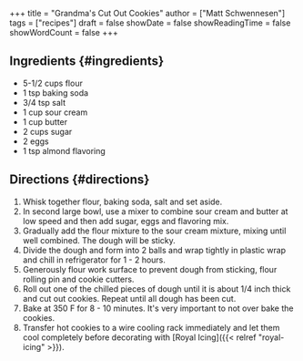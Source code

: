 +++
title = "Grandma's Cut Out Cookies"
author = ["Matt Schwennesen"]
tags = ["recipes"]
draft = false
showDate = false
showReadingTime = false
showWordCount = false
+++

## Ingredients {#ingredients}

-   5-1/2 cups flour
-   1 tsp baking soda
-   3/4 tsp salt
-   1 cup sour cream
-   1 cup butter
-   2 cups sugar
-   2 eggs
-   1 tsp almond flavoring


## Directions {#directions}

1.  Whisk together flour, baking soda, salt and set aside.
2.  In second large bowl, use a mixer to combine sour cream and butter at low
    speed and then add sugar, eggs and flavoring mix.
3.  Gradually add the flour mixture to the sour cream mixture, mixing until well
    combined. The dough will be sticky.
4.  Divide the dough and form into 2 balls and wrap tightly in plastic wrap and
    chill in refrigerator for 1 - 2 hours.
5.  Generously flour work surface to prevent dough from sticking, flour rolling
    pin and cookie cutters.
6.  Roll out one of the chilled pieces of dough until it is about 1/4 inch thick
    and cut out cookies. Repeat until all dough has been cut.
7.  Bake at 350 F for 8 - 10 minutes. It's very important to not over bake the
    cookies.
8.  Transfer hot cookies to a wire cooling rack immediately and let them cool
    completely before decorating with [Royal Icing]({{< relref "royal-icing" >}}).

